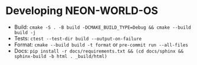 # Developing NEON-WORLD-OS
- Build: `cmake -S . -B build -DCMAKE_BUILD_TYPE=Debug && cmake --build build -j`
- Tests: `ctest --test-dir build --output-on-failure`
- Format: `cmake --build build -t format` or `pre-commit run --all-files`
- Docs: `pip install -r docs/requirements.txt && (cd docs/sphinx && sphinx-build -b html . _build/html)`
